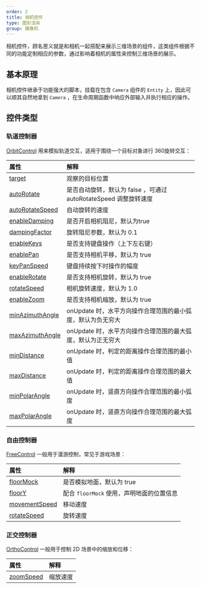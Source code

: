```yaml
---
order: 2
title: 相机控件
type: 图形渲染
group: 摄像机
---
```


相机控件，顾名思义就是和相机一起搭配来展示三维场景的组件，这类组件根据不同的功能定制相应的参数，通过影响着相机的属性来控制三维场景的展示。

## 基本原理

相机控件继承于功能强大的脚本，挂载在包含 `Camera` 组件的 `Entity` 上，因此可以顺其自然地拿到 `Camera` ，在生命周期函数中响应外部输入并执行相应的操作。

## 控件类型

### 轨道控制器

[OrbitControl](${api}controls/OrbitControl) 用来模拟轨道交互，适用于围绕一个目标对象进行 360旋转交互：

<playground src="gltf-basic.ts"></playground>

|属性|解释|
|:--|:--|
|[target](${api}controls/OrbitControl#target)|观察的目标位置|
|[autoRotate](${api}controls/OrbitControl#autoRotate)|是否自动旋转，默认为 false ，可通过 autoRotateSpeed 调整旋转速度|
|[autoRotateSpeed](${api}controls/OrbitControl#autoRotateSpeed)|自动旋转的速度|
|[enableDamping](${api}controls/OrbitControl#enableDamping) | 是否开启相机阻尼，默认为true|
|[dampingFactor](${api}controls/OrbitControl#dampingFactor) | 旋转阻尼参数，默认为 0.1|
|[enableKeys](${api}controls/OrbitControl#enableKeys) | 是否支持键盘操作（上下左右键）|
|[enablePan](${api}controls/OrbitControl#enablePan) | 是否支持相机平移，默认为 true| 
|[keyPanSpeed](${api}controls/OrbitControl#keyPanSpeed) | 键盘持续按下时操作的幅度| 
|[enableRotate](${api}controls/OrbitControl#enableRotate) | 是否支持相机旋转，默认为 true| 
|[rotateSpeed](${api}controls/OrbitControl#rotateSpeed) | 相机旋转速度，默认为 1.0| 
|[enableZoom](${api}controls/OrbitControl#enableZoom) | 是否支持相机缩放，默认为 true| 
|[minAzimuthAngle](${api}controls/OrbitControl#minAzimuthAngle) | onUpdate 时，水平方向操作合理范围的最小弧度，默认为负无穷大| 
|[maxAzimuthAngle](${api}controls/OrbitControl#maxAzimuthAngle) | onUpdate 时，水平方向操作合理范围的最大弧度，默认为正无穷大| 
|[minDistance](${api}controls/OrbitControl#minDistance) | onUpdate 时，判定的距离操作合理范围的最小值| 
|[maxDistance](${api}controls/OrbitControl#maxDistance) | onUpdate 时，判定的距离操作合理范围的最大值| 
|[minPolarAngle](${api}controls/OrbitControl#minPolarAngle) | onUpdate 时，竖直方向操作合理范围的最小弧度| 
|[maxPolarAngle](${api}controls/OrbitControl#maxPolarAngle) | onUpdate 时，竖直方向操作合理范围的最大弧度|

### 自由控制器

[FreeControl](${api}controls/FreeControl) 一般用于漫游控制，常见于游戏场景：

<playground src="controls-free.ts"></playground>

|属性|解释|
|:--|:--|
|[floorMock](${api}controls/FreeControl#floorMock)| 是否模拟地面，默认为 true |
|[floorY](${api}controls/FreeControl#floorY)| 配合 `floorMock` 使用，声明地面的位置信息 |
|[movementSpeed](${api}controls/FreeControl#movementSpeed) | 移动速度 |
|[rotateSpeed](${api}controls/FreeControl#rotateSpeed) | 旋转速度 |

### 正交控制器

[OrthoControl](${api}controls/OrthoControl) 一般用于控制 2D 场景中的缩放和位移：

<playground src="ortho-control.ts"></playground>

|属性|解释|
|:--|:--|
|[zoomSpeed](${api}controls/OrthoControl#zoomSpeed)| 缩放速度 |
